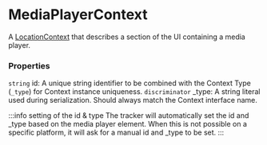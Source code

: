 # MediaPlayerContext
A [LocationContext](/taxonomy/reference/location-contexts/overview.md)  that describes a section of the UI containing a media player.

### Properties
`string` id: A unique string identifier to be combined with the Context Type (`_type`) 
for Context instance uniqueness.
`discriminator` _type: A string literal used during serialization. Should always match the Context interface name.

:::info setting of the id & type
The tracker will automatically set the id and _type based on the media player element. When this is not possible on a specific platform, it will ask for a manual id and _type to be set.
:::
